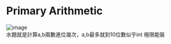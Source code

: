# Primary Arithmetic  
![image](https://github.com/10360555iamnn/UVAdataset/assets/95529963/626d869e-83c8-4c7a-951e-617a932a3397)  
水題就是計算a,b兩數進位幾次，a,b最多就到10位數似乎int 極限能裝  
